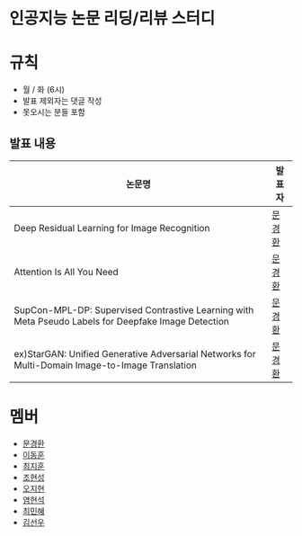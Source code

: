 # 인공지능 논문 리딩/리뷰 스터디

# 규칙

- 월 / 화 (6시)
- 발표 제외자는 댓글 작성
- 못오시는 분들 포함

## 발표 내용

|논문명|발표자|
|---|---|
|Deep Residual Learning for Image Recognition|[문경환](pdfs/Deep_Residual_Learning_for_Image_Recognition.pdf)|
|Attention Is All You Need|[문경환](pdfs/Attention_is_all_you_need.pdf)|
|SupCon-MPL-DP: Supervised Contrastive Learning with Meta Pseudo Labels for Deepfake Image Detection|[문경환](pdfs/supcon_mpl.pdf)|
|ex)StarGAN: Unified Generative Adversarial Networks for Multi-Domain Image-to-Image Translation|[문경환](https://github.com/drmoon-1st/Paper-Review/blob/main/StarGAN%3A%20Unified%20Generative%20Adversarial%20Networks%20for%20Multi-Domain%20Image-to-Image%20Translation/StarGAN.pdf)|

# 멤버

- [문경환](https://github.com/drmoon-1st)
- [이동훈](https://github.com/bluelemon61)
- [최지훈](https://github.com/zihoonman)
- [조현성](https://github.com/hyunsung1221)
- [오지현](https://github.com/zeehy)
- [염현석](https://github.com/YeomHyunseok)
- [최민혜](https://github.com/minhyech)
- [김선우](https://github.com/sunwkim00)
